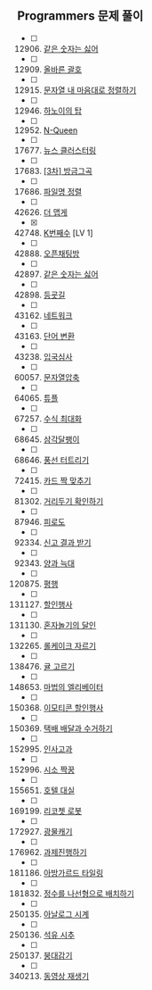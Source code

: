 ## Programmers 문제 풀이

- [ ] 12906. [같은 숫자는 싫어](https://school.programmers.co.kr/learn/courses/30/lessons/12906)    
- [ ] 12909. [올바른 괄호](https://school.programmers.co.kr/learn/courses/30/lessons/12909)    
- [ ] 12915. [문자열 내 마음대로 정렬하기](https://school.programmers.co.kr/learn/courses/30/lessons/12915)    
- [ ] 12946. [하노이의 탑](https://school.programmers.co.kr/learn/courses/30/lessons/12946)    
- [ ] 12952. [N-Queen](https://school.programmers.co.kr/learn/courses/30/lessons/12952)

- [ ] 17677. [뉴스 클러스터링](https://school.programmers.co.kr/learn/courses/30/lessons/17677)    
- [ ] 17683. [[3차] 방금그곡](https://school.programmers.co.kr/learn/courses/30/lessons/17683)    
- [ ] 17686. [파일명 정렬](https://school.programmers.co.kr/learn/courses/30/lessons/17686)

- [ ] 42626. [더 맵게](https://school.programmers.co.kr/learn/courses/30/lessons/42626)    
- [x] 42748. [K번째수](https://school.programmers.co.kr/learn/courses/30/lessons/42748) [LV 1]
- [ ] 42888. [오픈채팅방](https://school.programmers.co.kr/learn/courses/30/lessons/42888)
- [ ] 42897. [같은 숫자는 싫어](https://school.programmers.co.kr/learn/courses/30/lessons/42897)    
- [ ] 42898. [등굣길](https://school.programmers.co.kr/learn/courses/30/lessons/42898)    
- [ ] 43162. [네트워크](https://school.programmers.co.kr/learn/courses/30/lessons/43162)    
- [ ] 43163. [단어 변환](https://school.programmers.co.kr/learn/courses/30/lessons/43163)
- [ ] 43238. [입국심사](https://school.programmers.co.kr/learn/courses/30/lessons/43238) 

- [ ] 60057. [문자열압축](https://school.programmers.co.kr/learn/courses/30/lessons/60057)    
- [ ] 64065. [튜플](https://school.programmers.co.kr/learn/courses/30/lessons/64065)    
- [ ] 67257. [수식 최대화](https://school.programmers.co.kr/learn/courses/30/lessons/67257)    
- [ ] 68645. [삼각달팽이](https://school.programmers.co.kr/learn/courses/30/lessons/68645)
- [ ] 68646. [풍선 터트리기](https://school.programmers.co.kr/learn/courses/30/lessons/68646)    

- [ ] 72415. [카드 짝 맞추기](https://school.programmers.co.kr/learn/courses/30/lessons/72415)

- [ ] 81302. [거리두기 확인하기](https://school.programmers.co.kr/learn/courses/30/lessons/81302)    
- [ ] 87946. [피로도](https://school.programmers.co.kr/learn/courses/30/lessons/87946)    

- [ ] 92334. [신고 결과 받기](https://school.programmers.co.kr/learn/courses/30/lessons/92334)    
- [ ] 92343. [양과 늑대](https://school.programmers.co.kr/learn/courses/30/lessons/92343)    

- [ ] 120875. [평행](https://school.programmers.co.kr/learn/courses/30/lessons/120875)    

- [ ] 131127. [할인행사](https://school.programmers.co.kr/learn/courses/30/lessons/131127)    
- [ ] 131130. [혼자놀기의 달인](https://school.programmers.co.kr/learn/courses/30/lessons/131130)
- [ ] 132265. [롤케이크 자르기](https://school.programmers.co.kr/learn/courses/30/lessons/132265)    
- [ ] 138476. [귤 고르기](https://school.programmers.co.kr/learn/courses/30/lessons/138476)    

- [ ] 148653. [마법의 엘리베이터](https://school.programmers.co.kr/learn/courses/30/lessons/148653)    

- [ ] 150368. [이모티콘 할인행사](https://school.programmers.co.kr/learn/courses/30/lessons/150368)
- [ ] 150369. [택배 배달과 수거하기](https://school.programmers.co.kr/learn/courses/30/lessons/150369)    
- [ ] 152995. [인사고과](https://school.programmers.co.kr/learn/courses/30/lessons/152995)    
- [ ] 152996. [시소 짝꿍](https://school.programmers.co.kr/learn/courses/30/lessons/152996)    
- [ ] 155651. [호텔 대실](https://school.programmers.co.kr/learn/courses/30/lessons/155651)

- [ ] 169199. [리코쳇 로봇](https://school.programmers.co.kr/learn/courses/30/lessons/169199)    

- [ ] 172927. [광물캐기](https://school.programmers.co.kr/learn/courses/30/lessons/172927)    
- [ ] 176962. [과제진행하기](https://school.programmers.co.kr/learn/courses/30/lessons/176962)    

- [ ] 181186. [아방가르드 타일링](https://school.programmers.co.kr/learn/courses/30/lessons/181186)    
- [ ] 181832. [정수를 나선형으로 배치하기](https://school.programmers.co.kr/learn/courses/30/lessons/181832)    

- [ ] 250135. [아날로그 시계](https://school.programmers.co.kr/learn/courses/30/lessons/250135)    
- [ ] 250136. [석유 시추](https://school.programmers.co.kr/learn/courses/30/lessons/250136)    
- [ ] 250137. [붕대감기](https://school.programmers.co.kr/learn/courses/30/lessons/250137)

- [ ] 340213. [동영상 재생기](https://school.programmers.co.kr/learn/courses/30/lessons/340213)    


